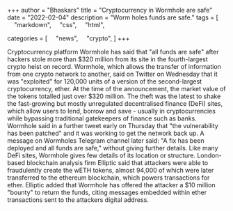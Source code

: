  +++
 author = "Bhaskars" 
 title = "Cryptocurrency in Wormhole are safe" 
 date = "2022-02-04" 
 description = "Worm holes funds are safe." 
 tags = [ 
     "markdown", 
     "css", 
     "html",
  
 categories = [ 
     "news", 
     "crypto", 
 ] 
 +++
 
 Cryptocurrency platform Wormhole has said that "all funds are safe" after hackers stole more than $320 million from its site in the fourth-largest crypto heist on record. Wormhole, which allows the transfer of information from one crypto network to another, said on Twitter on Wednesday that it was "exploited" for 120,000 units of a version of the second-largest cryptocurrency, ether. 
 At the time of the announcement, the market value of the tokens totalled just over $320 million. The theft was the latest to shake the fast-growing but mostly unregulated decentralised finance (DeFi) sites, which allow users to lend, borrow and save - usually in cryptocurrencies while bypassing traditional gatekeepers of finance such as banks. Wormhole said in a further tweet early on Thursday that "the vulnerability has been patched" and it was working to get the network back up. A message on Wormholes Telegram channel later said: "A fix has been deployed and all funds are safe," without giving further details. Like many DeFi sites, Wormhole gives few details of its location or structure. 
 London-based blockchain analysis firm Elliptic said that attackers were able to fraudulently create the wETH tokens, almost 94,000 of which were later transferred to the ethereum blockchain, which powers transactions for ether. Elliptic added that Wormhole has offered the attacker a $10 million "bounty" to return the funds, citing messages embedded within ether transactions sent to the attackers digital address.
